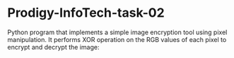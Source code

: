# Prodigy-InfoTech-task-02
 Python program that implements a simple image encryption tool using pixel manipulation. It performs XOR operation on the RGB values of each pixel to encrypt and decrypt the image:
